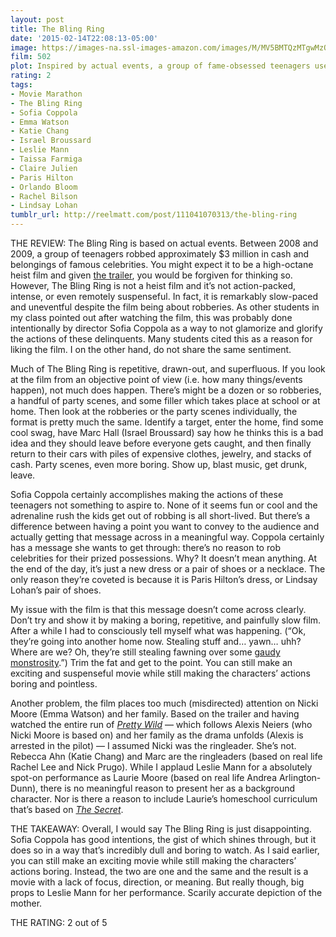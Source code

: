 ```yaml
---
layout: post
title: The Bling Ring
date: '2015-02-14T22:08:13-05:00'
image: https://images-na.ssl-images-amazon.com/images/M/MV5BMTQzMTgwMzQxN15BMl5BanBnXkFtZTcwOTcwNTY0OQ@@._V1_UX182_CR0,0,182,268_AL_.jpg
film: 502
plot: Inspired by actual events, a group of fame-obsessed teenagers use the internet to track celebrities’ whereabouts in order to rob their homes.
rating: 2
tags:
- Movie Marathon
- The Bling Ring
- Sofia Coppola
- Emma Watson
- Katie Chang
- Israel Broussard
- Leslie Mann
- Taissa Farmiga
- Claire Julien
- Paris Hilton
- Orlando Bloom
- Rachel Bilson
- Lindsay Lohan
tumblr_url: http://reelmatt.com/post/111041070313/the-bling-ring
---
```


THE REVIEW: The Bling Ring is based on actual events. Between 2008 and 2009, a group of teenagers robbed approximately $3 million in cash and belongings of famous celebrities. You might expect it to be a high-octane heist film and given [the trailer][1], you would be forgiven for thinking so. However, The Bling Ring is not a heist film and it’s not action-packed, intense, or even remotely suspenseful. In fact, it is remarkably slow-paced and uneventful despite the film being about robberies. As other students in my class pointed out after watching the film, this was probably done intentionally by director Sofia Coppola as a way to not glamorize and glorify the actions of these delinquents. Many students cited this as a reason for liking the film. I on the other hand, do not share the same sentiment.

Much of The Bling Ring is repetitive, drawn-out, and superfluous. If you look at the film from an objective point of view (i.e. how many things/events happen), not much does happen. There’s might be a dozen or so robberies, a handful of party scenes, and some filler which takes place at school or at home. Then look at the robberies or the party scenes individually, the format is pretty much the same. Identify a target, enter the home, find some cool swag, have Marc Hall (Israel Broussard) say how he thinks this is a bad idea and they should leave before everyone gets caught, and then finally return to their cars with piles of expensive clothes, jewelry, and stacks of cash. Party scenes, even more boring. Show up, blast music, get drunk, leave.

Sofia Coppola certainly accomplishes making the actions of these teenagers not something to aspire to. None of it seems fun or cool and the adrenaline rush the kids get out of robbing is all short-lived. But there’s a difference between having a point you want to convey to the audience and actually getting that message across in a meaningful way. Coppola certainly has a message she wants to get through: there’s no reason to rob celebrities for their prized possessions. Why? It doesn’t mean anything. At the end of the day, it’s just a new dress or a pair of shoes or a necklace. The only reason they’re coveted is because it is Paris Hilton’s dress, or Lindsay Lohan’s pair of shoes.

My issue with the film is that this message doesn’t come across clearly. Don’t try and show it by making a boring, repetitive, and painfully slow film. After a while I had to consciously tell myself what was happening. (“Ok, they’re going into another home now. Stealing stuff and… yawn… uhh? Where are we? Oh, they’re still stealing fawning over some [gaudy monstrosity][2].”) Trim the fat and get to the point. You can still make an exciting and suspenseful movie while still making the characters’ actions boring and pointless.

Another problem, the film places too much (misdirected) attention on Nicki Moore (Emma Watson) and her family. Based on the trailer and having watched the entire run of [*Pretty Wild*][3] — which follows Alexis Neiers (who Nicki Moore is based on) and her family as the drama unfolds (Alexis is arrested in the pilot) — I assumed Nicki was the ringleader. She’s not. Rebecca Ahn (Katie Chang) and Marc are the ringleaders (based on real life Rachel Lee and Nick Prugo). While I applaud Leslie Mann for a absolutely spot-on performance as Laurie Moore (based on real life Andrea Arlington-Dunn), there is no meaningful reason to present her as a background character. Nor is there a reason to include Laurie’s homeschool curriculum that’s based on [*The Secret*][4].

THE TAKEAWAY: Overall, I would say The Bling Ring is just disappointing. Sofia Coppola has good intentions, the gist of which shines through, but it does so in a way that’s incredibly dull and boring to watch. As I said earlier, you can still make an exciting movie while still making the characters’ actions boring. Instead, the two are one and the same and the result is a movie with a lack of focus, direction, or meaning. But really though, big props to Leslie Mann for her performance. Scarily accurate depiction of the mother.

THE RATING: 2 out of 5

[1]: https://www.youtube.com/watch?v=r4c6hmrwba0
[2]: https://www.youtube.com/watch?v=1mJf24luhuo&feature=youtu.be&t=1m18s
[3]: https://en.wikipedia.org/wiki/Pretty_Wild
[4]: https://en.wikipedia.org/wiki/The_Secret_(2006_film)